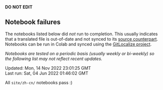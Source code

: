 __DO NOT EDIT__

## Notebook failures

The notebooks listed below did *not* run to completion. This usually indicates
that a translated file is out-of-date and not synced to its
[source counterpart](../en-snapshot/). Notebooks can be run in Colab and synced
using the [GitLocalize project](https://gitlocalize.com/tensorflow/docs-l10n).

*Notebooks are tested on a periodic basis (usually weekly or bi-weekly) so the
following list may not reflect recent updates.*

Updated: Mon, 14 Nov 2022 23:01:25 GMT<br/>
Last run: Sat, 04 Jun 2022 01:46:02 GMT

All <code>site/zh-cn/</code> notebooks pass :)


